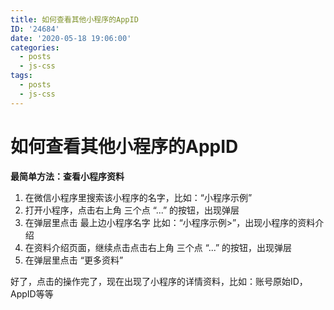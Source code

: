 ```yaml
---
title: 如何查看其他小程序的AppID
ID: '24684'
date: '2020-05-18 19:06:00'
categories:
  - posts
  - js-css
tags:
  - posts
  - js-css
---
```


# 如何查看其他小程序的AppID

**最简单方法：查看小程序资料**

1. 在微信小程序里搜索该小程序的名字，比如：“小程序示例”
2. 打开小程序，点击右上角 三个点 “...” 的按钮，出现弹层
3. 在弹层里点击 最上边小程序名字 比如：“小程序示例>”，出现小程序的资料介绍
4. 在资料介绍页面，继续点击点击右上角 三个点 “...” 的按钮，出现弹层
5. 在弹层里点击 “更多资料”

好了，点击的操作完了，现在出现了小程序的详情资料，比如：账号原始ID，AppID等等
 
 
 
 
 
 
